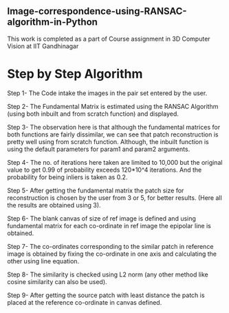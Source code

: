 ## Image-correspondence-using-RANSAC-algorithm-in-Python
This work is completed as a part of Course assignment in 3D Computer Vision at IIT Gandhinagar

# Step by Step Algorithm

Step 1- The Code intake the images in the pair set entered by the user.

Step 2- The Fundamental Matrix is estimated using the RANSAC Algorithm (using both inbuilt and from scratch function) and displayed.

Step 3- The observation here is that although the fundamental matrices for both functions are fairly dissimilar, we can see that patch reconstruction is pretty well using from scratch function. Although, the inbuilt function is using the default parameters for param1 and param2 arguments.

Step 4- The no. of iterations here taken are limited to 10,000 but the original value to get 0.99 of probability exceeds 120*10^4 iterations. And the probability for being inliers is taken as 0.2.

Step 5- After getting the fundamental matrix the patch size for reconstruction is chosen by the user from 3 or 5, for better results. (Here all the results are obtained using 3).

Step 6- The blank canvas of size of ref image is defined and using fundamental matrix for each co-ordinate in ref image the epipolar line is obtained.

Step 7- The co-ordinates corresponding to the similar patch in reference image is obtained by fixing the co-ordinate in one axis and calculating the other using line equation.

Step 8- The similarity is checked using L2 norm (any other method like cosine similarity can also be used).

Step 9- After getting the source patch with least distance the patch is placed at the reference co-ordinate in canvas defined.
